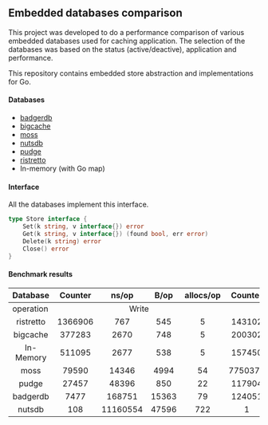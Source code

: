 ## Embedded databases comparison

This project was developed to do a performance comparison of various embedded databases used for caching application. 
The selection of the databases was based on the status (active/deactive), application and performance.

This repository contains embedded store abstraction and implementations for Go.


#### Databases

- [badgerdb](https://github.com/dgraph-io/badger)
- [bigcache](https://github.com/allegro/bigcache)
- [moss](https://github.com/couchbase/moss)
- [nutsdb](https://github.com/xujiajun/nutsdb)
- [pudge](https://github.com/recoilme/pudge)
- [ristretto](https://github.com/dgraph-io/ristretto)
- In-memory (with Go map)

#### Interface
All the databases implement this interface.
```go
type Store interface {
    Set(k string, v interface{}) error
    Get(k string, v interface{}) (found bool, err error)
    Delete(k string) error
    Close() error
}
```

#### Benchmark results
<table class="tg">
<thead>
  <tr>
    <th class="tg-bobw" align=Center>Database</th>
    <th class="tg-amwm" align=Center>Counter</th>
    <th class="tg-amwm" align=Center>ns/op</th>
    <th class="tg-amwm" align=Center>B/op </th>
    <th class="tg-amwm" align=Center>allocs/op</th>
    <th class="tg-amwm" align=Center>Counter</th>
    <th class="tg-amwm" align=Center>ns/op</th>
    <th class="tg-amwm" align=Center>B/op </th>
    <th class="tg-amwm" align=Center>allocs/op</th>
    <th class="tg-amwm" align=Center>Counter</th>
    <th class="tg-amwm" align=Center>ns/op</th>
    <th class="tg-amwm" align=Center>B/op </th>
    <th class="tg-amwm" align=Center>allocs/op</th>
  </tr>
</thead>
<tbody>
  <tr>
    <td class="tg-5frq">operation</td>
    <td class="tg-5frq" colspan="4" align=Center>Write</td>
    <td class="tg-5frq" colspan="4" align=Center>Read</td>
    <td class="tg-5frq" colspan="4" align=Center>Delete</td>
  </tr>
  <tr>
    <td class="tg-8d8j" align=Center>ristretto</td>
    <td class="tg-8d8j" align=Center>1366906</td>
    <td class="tg-8d8j" align=Center>767</td>
    <td class="tg-8d8j" align=Center>545</td>
    <td class="tg-8d8j" align=Center>5</td>
    <td class="tg-8d8j" align=Center>143102</td>
    <td class="tg-8d8j" align=Center>7808</td>
    <td class="tg-8d8j" align=Center>1004</td>
    <td class="tg-8d8j" align=Center>20</td>
    <td class="tg-8d8j" align=Center>1645538</td>
    <td class="tg-8d8j" align=Center>692</td>
    <td class="tg-8d8j" align=Center>143</td>
    <td class="tg-8d8j" align=Center>4</td>
  </tr>
  <tr>
    <td class="tg-8d8j" align=Center>bigcache</td>
    <td class="tg-8d8j" align=Center>377283</td>
    <td class="tg-8d8j" align=Center>2670</td>
    <td class="tg-8d8j" align=Center>748</td>
    <td class="tg-8d8j" align=Center>5</td>
    <td class="tg-8d8j" align=Center>200302</td>
    <td class="tg-8d8j" align=Center>6082</td>
    <td class="tg-8d8j" align=Center>602</td>
    <td class="tg-8d8j" align=Center>19</td>
    <td class="tg-8d8j" align=Center>5419498</td>
    <td class="tg-8d8j" align=Center>246</td>
    <td class="tg-8d8j" align=Center>16</td>
    <td class="tg-8d8j" align=Center>2</td>
  </tr>
  <tr>
    <td class="tg-8d8j" align=Center>In-Memory</td>
    <td class="tg-8d8j" align=Center>511095</td>
    <td class="tg-8d8j" align=Center>2677</td>
    <td class="tg-8d8j" align=Center>538</td>
    <td class="tg-8d8j" align=Center>5</td>
    <td class="tg-8d8j" align=Center>157450</td>
    <td class="tg-8d8j" align=Center>6418</td>
    <td class="tg-8d8j" align=Center>371</td>
    <td class="tg-8d8j" align=Center>17</td>
    <td class="tg-8d8j" align=Center>3667006</td>
    <td class="tg-8d8j" align=Center>332</td>
    <td class="tg-8d8j" align=Center>80</td>
    <td class="tg-8d8j" align=Center>4</td>
  </tr>
  <tr>
    <td class="tg-8d8j" align=Center>moss</td>
    <td class="tg-8d8j" align=Center>79590</td>
    <td class="tg-8d8j" align=Center>14346</td>
    <td class="tg-8d8j" align=Center>4994</td>
    <td class="tg-8d8j" align=Center>54</td>
    <td class="tg-8d8j" align=Center>7750376</td>
    <td class="tg-8d8j" align=Center>166</td>
    <td class="tg-8d8j" align=Center>1</td>
    <td class="tg-8d8j" align=Center>0</td>
    <td class="tg-8d8j" align=Center>9174933</td>
    <td class="tg-8d8j" align=Center>150</td>
    <td class="tg-8d8j" align=Center>90</td>
    <td class="tg-8d8j" align=Center>0</td>
  </tr>
  <tr>
    <td class="tg-8d8j" align=Center>pudge</td>
    <td class="tg-8d8j" align=Center>27457</td>
    <td class="tg-8d8j" align=Center>48396</td>
    <td class="tg-8d8j" align=Center>850</td>
    <td class="tg-8d8j" align=Center>22</td>
    <td class="tg-8d8j" align=Center>117904</td>
    <td class="tg-8d8j" align=Center>8647</td>
    <td class="tg-8d8j" align=Center>645</td>
    <td class="tg-8d8j" align=Center>21</td>
    <td class="tg-8d8j" align=Center>3468951</td>
    <td class="tg-8d8j" align=Center>301</td>
    <td class="tg-8d8j" align=Center>40</td>
    <td class="tg-8d8j" align=Center>4</td>
  </tr>
  <tr>
    <td class="tg-8d8j" align=Center>badgerdb</td>
    <td class="tg-8d8j" align=Center>7477</td>
    <td class="tg-8d8j" align=Center>168751</td>
    <td class="tg-8d8j" align=Center>15363</td>
    <td class="tg-8d8j" align=Center>79</td>
    <td class="tg-8d8j" align=Center>124051</td>
    <td class="tg-8d8j" align=Center>10153</td>
    <td class="tg-8d8j" align=Center>1791</td>
    <td class="tg-8d8j" align=Center>28</td>
    <td class="tg-8d8j" align=Center>7509</td>
    <td class="tg-8d8j" align=Center>185560</td>
    <td class="tg-8d8j" align=Center>14536</td>
    <td class="tg-8d8j" align=Center>77</td>
  </tr>
  <tr>
    <td class="tg-8d8j" align=Center>nutsdb</td>
    <td class="tg-8d8j" align=Center>108</td>
    <td class="tg-8d8j" align=Center>11160554</td>
    <td class="tg-8d8j" align=Center>47596</td>
    <td class="tg-8d8j" align=Center>722</td>
    <td class="tg-8d8j" align=Center>1</td>
    <td class="tg-8d8j" align=Center>10198412296</td>
    <td class="tg-8d8j" align=Center>4357920</td>
    <td class="tg-8d8j" align=Center>67041</td>
    <td class="tg-8d8j" align=Center>1</td>
    <td class="tg-8d8j" align=Center>10100557116</td>
    <td class="tg-8d8j" align=Center>8148224</td>
    <td class="tg-8d8j" align=Center>125802</td>
  </tr>
</tbody>
</table>



